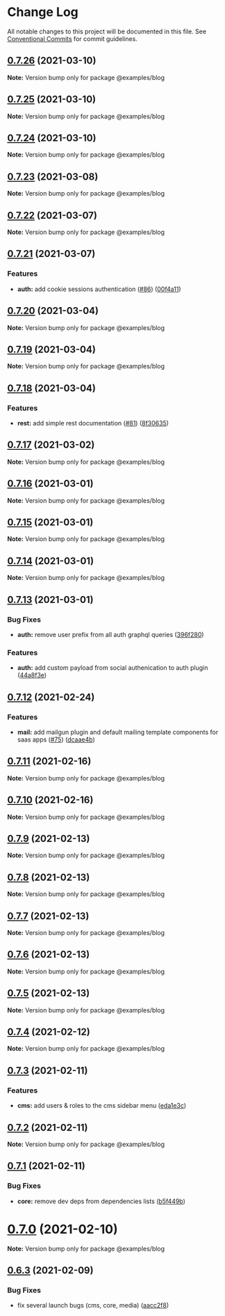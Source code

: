 # Change Log

All notable changes to this project will be documented in this file.
See [Conventional Commits](https://conventionalcommits.org) for commit guidelines.

## [0.7.26](https://github.com/tenseijs/tensei/compare/v0.7.25...v0.7.26) (2021-03-10)

**Note:** Version bump only for package @examples/blog





## [0.7.25](https://github.com/tenseijs/tensei/compare/v0.7.24...v0.7.25) (2021-03-10)

**Note:** Version bump only for package @examples/blog





## [0.7.24](https://github.com/tenseijs/tensei/compare/v0.7.23...v0.7.24) (2021-03-10)

**Note:** Version bump only for package @examples/blog





## [0.7.23](https://github.com/tenseijs/tensei/compare/v0.7.22...v0.7.23) (2021-03-08)

**Note:** Version bump only for package @examples/blog





## [0.7.22](https://github.com/tenseijs/tensei/compare/v0.7.21...v0.7.22) (2021-03-07)

**Note:** Version bump only for package @examples/blog





## [0.7.21](https://github.com/tenseijs/tensei/compare/v0.7.20...v0.7.21) (2021-03-07)


### Features

* **auth:** add cookie sessions authentication ([#86](https://github.com/tenseijs/tensei/issues/86)) ([00f4a11](https://github.com/tenseijs/tensei/commit/00f4a118e17e5da1ccc72c0bc12912d504bbe42d))





## [0.7.20](https://github.com/tenseijs/tensei/compare/v0.7.19...v0.7.20) (2021-03-04)

**Note:** Version bump only for package @examples/blog





## [0.7.19](https://github.com/tenseijs/tensei/compare/v0.7.18...v0.7.19) (2021-03-04)

**Note:** Version bump only for package @examples/blog





## [0.7.18](https://github.com/tenseijs/tensei/compare/v0.7.17...v0.7.18) (2021-03-04)


### Features

* **rest:** add simple rest documentation ([#81](https://github.com/tenseijs/tensei/issues/81)) ([8f30635](https://github.com/tenseijs/tensei/commit/8f306355eb091637276fed421ceba38be1d83372))





## [0.7.17](https://github.com/tenseijs/tensei/compare/v0.7.16...v0.7.17) (2021-03-02)

**Note:** Version bump only for package @examples/blog





## [0.7.16](https://github.com/tenseijs/tensei/compare/v0.7.15...v0.7.16) (2021-03-01)

**Note:** Version bump only for package @examples/blog





## [0.7.15](https://github.com/tenseijs/tensei/compare/v0.7.14...v0.7.15) (2021-03-01)

**Note:** Version bump only for package @examples/blog





## [0.7.14](https://github.com/tenseijs/tensei/compare/v0.7.13...v0.7.14) (2021-03-01)

**Note:** Version bump only for package @examples/blog





## [0.7.13](https://github.com/tenseijs/tensei/compare/v0.7.12...v0.7.13) (2021-03-01)


### Bug Fixes

* **auth:** remove user prefix from all auth graphql queries ([396f280](https://github.com/tenseijs/tensei/commit/396f28025ce91bc2d26d4f0ea330c41b522702e5))


### Features

* **auth:** add custom payload from social authenication to auth plugin ([44a8f3e](https://github.com/tenseijs/tensei/commit/44a8f3ea51774754c2648f74903ff826fad3c682))





## [0.7.12](https://github.com/tenseijs/tensei/compare/v0.7.11...v0.7.12) (2021-02-24)


### Features

* **mail:** add mailgun plugin and default mailing template components for saas apps ([#75](https://github.com/tenseijs/tensei/issues/75)) ([dcaae4b](https://github.com/tenseijs/tensei/commit/dcaae4b0053f2c0b7da1afc86f1f2617780faac4))





## [0.7.11](https://github.com/tenseijs/tensei/compare/v0.7.10...v0.7.11) (2021-02-16)

**Note:** Version bump only for package @examples/blog





## [0.7.10](https://github.com/tenseijs/tensei/compare/v0.7.9...v0.7.10) (2021-02-16)

**Note:** Version bump only for package @examples/blog





## [0.7.9](https://github.com/tenseijs/tensei/compare/v0.7.8...v0.7.9) (2021-02-13)

**Note:** Version bump only for package @examples/blog





## [0.7.8](https://github.com/tenseijs/tensei/compare/v0.7.7...v0.7.8) (2021-02-13)

**Note:** Version bump only for package @examples/blog





## [0.7.7](https://github.com/tenseijs/tensei/compare/v0.7.6...v0.7.7) (2021-02-13)

**Note:** Version bump only for package @examples/blog





## [0.7.6](https://github.com/tenseijs/tensei/compare/v0.7.5...v0.7.6) (2021-02-13)

**Note:** Version bump only for package @examples/blog





## [0.7.5](https://github.com/tenseijs/tensei/compare/v0.7.4...v0.7.5) (2021-02-13)

**Note:** Version bump only for package @examples/blog





## [0.7.4](https://github.com/tenseijs/tensei/compare/v0.7.3...v0.7.4) (2021-02-12)

**Note:** Version bump only for package @examples/blog






## [0.7.3](https://github.com/tenseijs/tensei/compare/v0.7.2...v0.7.3) (2021-02-11)


### Features

* **cms:** add users & roles to the cms sidebar menu ([eda1e3c](https://github.com/tenseijs/tensei/commit/eda1e3ca3716bcb69ecbfec6120ba55a2b4b06dd))





## [0.7.2](https://github.com/tenseijs/tensei/compare/v0.7.1...v0.7.2) (2021-02-11)

**Note:** Version bump only for package @examples/blog





## [0.7.1](https://github.com/tenseijs/tensei/compare/v0.7.0...v0.7.1) (2021-02-11)


### Bug Fixes

* **core:** remove dev deps from dependencies lists ([b5f449b](https://github.com/tenseijs/tensei/commit/b5f449bcabed4639d9d4197a15e52b51895e9c9b))





# [0.7.0](https://github.com/tenseijs/tensei/compare/v0.6.3...v0.7.0) (2021-02-10)

**Note:** Version bump only for package @examples/blog





## [0.6.3](https://github.com/tenseijs/tensei/compare/v0.6.2...v0.6.3) (2021-02-09)


### Bug Fixes

* fix several launch bugs (cms, core, media) ([aacc2f8](https://github.com/tenseijs/tensei/commit/aacc2f8175a74d4983c96358c85d1db67128f889))
